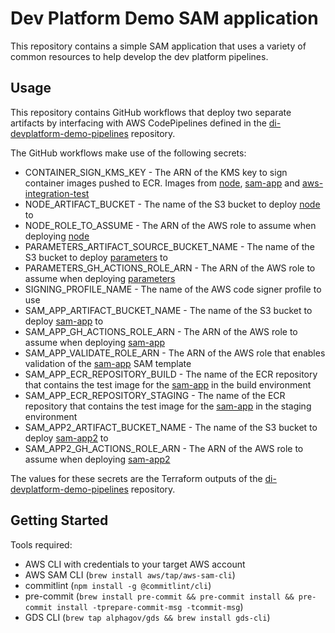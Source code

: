 # Dev Platform Demo SAM application

This repository contains a simple SAM application that uses a variety of common resources to help develop
the dev platform pipelines.

## Usage

This repository contains GitHub workflows that deploy two separate artifacts by interfacing with AWS CodePipelines
defined in the [di-devplatform-demo-pipelines](https://github.com/alphagov/di-devplatform-demo-pipelines)
repository.

The GitHub workflows make use of the following secrets:

* CONTAINER_SIGN_KMS_KEY - The ARN of the KMS key to sign container images pushed to ECR. Images from [node](node), [sam-app](sam-app) and [aws-integration-test](aws-integration-test/aws-integration)
* NODE_ARTIFACT_BUCKET - The name of the S3 bucket to deploy [node](node) to
* NODE_ROLE_TO_ASSUME - The ARN of the AWS role to assume when deploying [node](node)
* PARAMETERS_ARTIFACT_SOURCE_BUCKET_NAME - The name of the S3 bucket to deploy [parameters](parameters) to
* PARAMETERS_GH_ACTIONS_ROLE_ARN - The ARN of the AWS role to assume when deploying [parameters](parameters)
* SIGNING_PROFILE_NAME - The name of the AWS code signer profile to use
* SAM_APP_ARTIFACT_BUCKET_NAME - The name of the S3 bucket to deploy [sam-app](sam-app) to
* SAM_APP_GH_ACTIONS_ROLE_ARN - The ARN of the AWS role to assume when deploying [sam-app](sam-app)
* SAM_APP_VALIDATE_ROLE_ARN - The ARN of the AWS role that enables validation of the [sam-app](sam-app) SAM template
* SAM_APP_ECR_REPOSITORY_BUILD - The name of the ECR repository that contains the test image for the [sam-app](sam-app) in the build environment
* SAM_APP_ECR_REPOSITORY_STAGING - The name of the ECR repository that contains the test image for the [sam-app](sam-app) in the staging environment
* SAM_APP2_ARTIFACT_BUCKET_NAME - The name of the S3 bucket to deploy [sam-app2](sam-app2) to
* SAM_APP2_GH_ACTIONS_ROLE_ARN - The ARN of the AWS role to assume when deploying [sam-app2](sam-app2)

The values for these secrets are the Terraform outputs of the
[di-devplatform-demo-pipelines](https://github.com/alphagov/di-devplatform-demo-pipelines) repository.

## Getting Started

Tools required:

* AWS CLI with credentials to your target AWS account
* AWS SAM CLI (`brew install aws/tap/aws-sam-cli`)
* commitlint (`npm install -g @commitlint/cli`)
* pre-commit (`brew install pre-commit && pre-commit install && pre-commit install -tprepare-commit-msg -tcommit-msg`)
* GDS CLI (`brew tap alphagov/gds && brew install gds-cli`)
